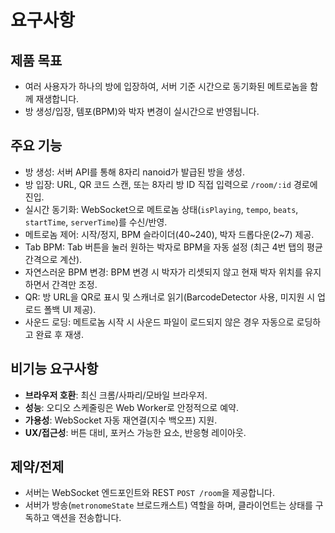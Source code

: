 # 요구사항

## 제품 목표
- 여러 사용자가 하나의 방에 입장하여, 서버 기준 시간으로 동기화된 메트로놈을 함께 재생합니다.
- 방 생성/입장, 템포(BPM)와 박자 변경이 실시간으로 반영됩니다.

## 주요 기능
- 방 생성: 서버 API를 통해 8자리 nanoid가 발급된 방을 생성.
- 방 입장: URL, QR 코드 스캔, 또는 8자리 방 ID 직접 입력으로 `/room/:id` 경로에 진입.
- 실시간 동기화: WebSocket으로 메트로놈 상태(`isPlaying`, `tempo`, `beats`, `startTime`, `serverTime`)를 수신/반영.
- 메트로놈 제어: 시작/정지, BPM 슬라이더(40~240), 박자 드롭다운(2~7) 제공.
- Tab BPM: Tab 버튼을 눌러 원하는 박자로 BPM을 자동 설정 (최근 4번 탭의 평균 간격으로 계산).
- 자연스러운 BPM 변경: BPM 변경 시 박자가 리셋되지 않고 현재 박자 위치를 유지하면서 간격만 조정.
- QR: 방 URL을 QR로 표시 및 스캐너로 읽기(BarcodeDetector 사용, 미지원 시 업로드 폴백 UI 제공).
- 사운드 로딩: 메트로놈 시작 시 사운드 파일이 로드되지 않은 경우 자동으로 로딩하고 완료 후 재생.

## 비기능 요구사항
- **브라우저 호환**: 최신 크롬/사파리/모바일 브라우저.
- **성능**: 오디오 스케줄링은 Web Worker로 안정적으로 예약.
- **가용성**: WebSocket 자동 재연결(지수 백오프) 지원.
- **UX/접근성**: 버튼 대비, 포커스 가능한 요소, 반응형 레이아웃.

## 제약/전제
- 서버는 WebSocket 엔드포인트와 REST `POST /room`을 제공합니다.
- 서버가 방송(`metronomeState` 브로드캐스트) 역할을 하며, 클라이언트는 상태를 구독하고 액션을 전송합니다.
